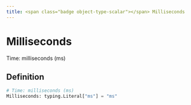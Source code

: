 ```yaml
---
title: <span class="badge object-type-scalar"></span> Milliseconds
---
```

# <span class="badge object-type-scalar"></span> Milliseconds

Time: milliseconds (ms)

## Definition

```python
# Time: milliseconds (ms)
Milliseconds: typing.Literal["ms"] = "ms"
```
